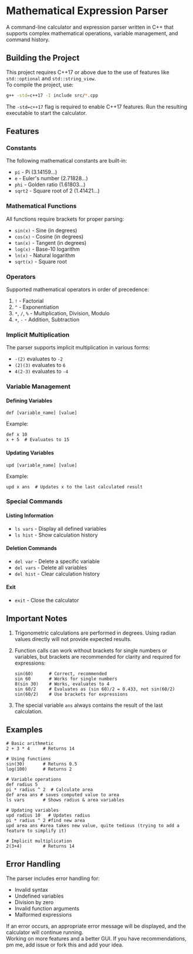 # Mathematical Expression Parser

A command-line calculator and expression parser written in C++ that supports complex mathematical operations, variable management, and command history.

## Building the Project

This project requires C++17 or above due to the use of features like `std::optional` and `std::string_view`.    
To compile the project, use:
```bash
g++ -std=c++17 -I include src/*.cpp
```
The `-std=c++17` flag is required to enable C++17 features. Run the resulting executable to start the calculator.

## Features

### Constants
The following mathematical constants are built-in:
- `pi` - Pi (3.14159...)
- `e` - Euler's number (2.71828...)
- `phi` - Golden ratio (1.61803...)
- `sqrt2` - Square root of 2 (1.41421...)

### Mathematical Functions
All functions require brackets for proper parsing:
- `sin(x)` - Sine (in degrees)
- `cos(x)` - Cosine (in degrees)
- `tan(x)` - Tangent (in degrees)
- `log(x)` - Base-10 logarithm
- `ln(x)` - Natural logarithm
- `sqrt(x)` - Square root

### Operators
Supported mathematical operators in order of precedence:
1. `!` - Factorial
2. `^` - Exponentiation
3. `*`, `/`, `%` - Multiplication, Division, Modulo
4. `+`, `-` - Addition, Subtraction

### Implicit Multiplication
The parser supports implicit multiplication in various forms:
- `-(2)` evaluates to `-2`
- `(2)(3)` evaluates to `6`
- `4(2-3)` evaluates to `-4`

### Variable Management

#### Defining Variables
```
def [variable_name] [value]
```
Example:
```
def x 10
x + 5  # Evaluates to 15
```

#### Updating Variables
```
upd [variable_name] [value]
```
Example:
```
upd x ans  # Updates x to the last calculated result
```

### Special Commands

#### Listing Information
- `ls vars` - Display all defined variables
- `ls hist` - Show calculation history

#### Deletion Commands
- `del var` - Delete a specific variable
- `del vars` - Delete all variables
- `del hist` - Clear calculation history

#### Exit
- `exit` - Close the calculator

## Important Notes

1. Trigonometric calculations are performed in degrees. Using radian values directly will not provide expected results.

2. Function calls can work without brackets for single numbers or variables, but brackets are recommended for clarity and required for expressions:
   ```
   sin(60)      # Correct, recommended
   sin 60       # Works for single numbers
   8(sin 30)    # Works, evaluates to 4
   sin 60/2     # Evaluates as (sin 60)/2 = 0.433, not sin(60/2)
   sin(60/2)    # Use brackets for expressions
   ```

3. The special variable `ans` always contains the result of the last calculation.

## Examples

```
# Basic arithmetic
2 + 3 * 4     # Returns 14

# Using functions
sin(30)       # Returns 0.5
log(100)      # Returns 2

# Variable operations
def radius 5
pi * radius ^ 2  # Calculate area
def area ans # saves computed value to area
ls vars       # Shows radius & area variables

# Updating variables
upd radius 10   # Updates radius
pi * radius ^ 2 #find new area
upd area ans #area takes new value, quite tedious (trying to add a feature to simplify it)

# Implicit multiplication
2(3+4)        # Returns 14
```

## Error Handling

The parser includes error handling for:
- Invalid syntax
- Undefined variables
- Division by zero
- Invalid function arguments
- Malformed expressions

If an error occurs, an appropriate error message will be displayed, and the calculator will continue running.  
Working on more features and a better GUI. If you have recommendations, pm me, add issue or fork this and add your idea.
